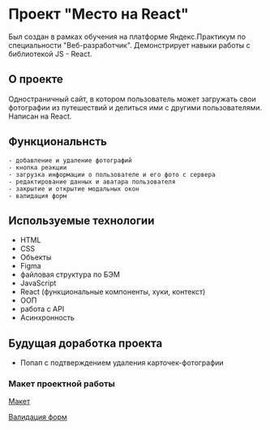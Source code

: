 # Проект "Место на React"

Был создан в рамках обучения на платформе Яндекс.Практикум по специальности "Веб-разработчик". Демонстрирует навыки работы с библиотекой JS - React.

## О проекте
Одностраничный сайт, в котором пользователь может загружать свои фотографии из путешествий и делиться ими с другими пользователями. Написан на React.

## Функциональнсть
```
- добавление и удаление фотографий
- кнопка реакции
- загрузка информации о пользователе и его фото с сервера
- редактирование данных и аватара пользователя
- закрытие и открытие модальных окон
- валидация форм
```

## Используемые технологии

* HTML
* CSS
* Объекты
* Figma
* файловая структура по БЭМ
* JavaScript
* React (функциональные компоненты, хуки, контекст)
* ООП
* работа с API
* Асинхронность

## Будущая доработка проекта
* Попап с подтверждением удаления карточек-фотографии

### Макет проектной работы

 [Макет](https://www.figma.com/file/bjyvbKKJN2naO0ucURl2Z0/JavaScript.-Sprint-5?node-id=0%3A1&t=jBkSuzoSVwn7W62t-0)

 [Валидация форм](https://www.figma.com/file/kRVLKwYG3d1HGLvh7JFWRT/JavaScript.-Sprint-6?node-id=0%3A1&t=bV3JiJt5Ji3P63L8-0)